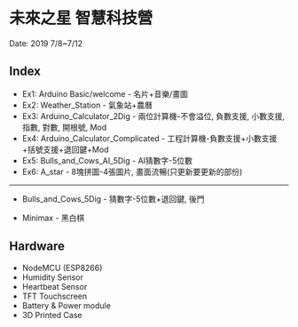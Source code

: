 # 未來之星 智慧科技營

Date: 2019 7/8~7/12

## Index

- Ex1: Arduino Basic/welcome - 名片+音樂/畫圖
- Ex2: Weather_Station - 氣象站+農曆
- Ex3: Arduino_Calculator_2Dig - 兩位計算機-不會溢位, 負數支援, 小數支援, 指數, 對數, 開根號, Mod
- Ex4:  Arduino_Calculator_Complicated - 工程計算機-負數支援+小數支援+括號支援+退回鍵+Mod 
- Ex5: Bulls_and_Cows_AI_5Dig - AI猜數字-5位數
- Ex6: A_star - 8塊拼圖-4張圖片, 畫面流暢(只更新要更新的部份)

---

- Bulls_and_Cows_5Dig - 猜數字-5位數+退回鍵, 後門

- Minimax - 黑白棋

## Hardware

- NodeMCU (ESP8266)
- Humidity Sensor
- Heartbeat Sensor
- TFT Touchscreen
- Battery & Power module
- 3D Printed Case



